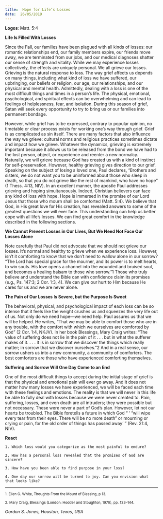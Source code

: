 ```yaml
---
title:  Hope for Life’s Losses
date:  26/05/2019
---
```


**Logos**: Matt. 5:4

**Life Is Filled With Losses**

Since the Fall, our families have been plagued with all kinds of losses: our romantic relationships end, our family members expire, our friends move away, we are terminated from our jobs, and our medical diagnoses shatter our sense of strength and vitality. While we may experience losses collectively, the effects are uniquely personal. We all grieve our losses. Grieving is the natural response to loss. The way grief affects us depends on many things, including what kind of loss we have suffered, our upbringing, our beliefs or religion, our age, our relationships, and our physical and mental health. Admittedly, dealing with a loss is one of the most difficult things and times in a person’s life. The physical, emotional, psychological, and spiritual effects can be overwhelming and can lead to feelings of helplessness, fear, and isolation. During this season of grief, Satan will seek every opportunity to try to bring us or our families into permanent bondage.

However, while grief has to be expressed, contrary to popular opinion, no timetable or clear process exists for working one’s way through grief. Grief is as complicated as sin itself. There are many factors that also influence the way we grieve: cultural norms and religious practices sometimes dictate and impact how we grieve. Whatever the dynamics, grieving is extremely important because it allows us to be released from the bond we have had to the lost person, object, or experience and reenter a new normalcy. Naturally, we will grieve because God has created us with a kind of instinct for self-preservation. However, healthy grieving gives direction to our grief. Speaking on the subject of losing a loved one, Paul declares, “Brothers and sisters, we do not want you to be uninformed about those who sleep in death, so that you do not grieve like the rest of mankind, who have no hope” (1 Thess. 4:13, NIV). In an excellent manner, the apostle Paul addresses grieving and hoping simultaneously. Indeed, Christian believers can face any kind of loss with hope. Hope is immersed in the promise of our Lord Jesus that those who mourn shall be comforted (Matt. 5:4). We believe that God, in His great love for His creation, has revealed answers to some of the greatest questions we will ever face. This understanding can help us better cope with all life’s losses. We can find great comfort in the knowledge described in the following sections.

**We Cannot Prevent Losses in Our Lives, But We Need Not Face Our Losses Alone**

Note carefully that Paul did not advocate that we should not grieve our losses. It’s normal and healthy to grieve when we experience loss. However, isn’t it comforting to know that we don’t need to wallow alone in our sorrow? “The Lord has special grace for the mourner, and its power is to melt hearts, to win souls. His love opens a channel into the wounded and bruised soul, and becomes a healing balsam to those who sorrow.”1 Those who truly believe and understand the Bible can with confidence claim its promises (e.g., Ps. 147:3; 2 Cor. 1:3, 4). We can give our hurt to Him because He cares for us and we are never alone.

**The Pain of Our Losses Is Severe, but the Purpose Is Sweet**

The behavioral, physical, and psychological impact of each loss can be so intense that it feels like the weight crushes us and squeezes the very life out of us. Not only do we need hope—we need help. Paul assures us that we will be helped. He writes, “That we may be able to comfort those who are in any trouble, with the comfort with which we ourselves are comforted by God” (2 Cor. 1:4, NKJV). In her book Blessings, Mary Craig writes: “The value of suffering does not lie in the pain of it . . . but in what the sufferer makes of it. . . . It is in sorrow that we discover the things which really matter; in sorrow that we discover ourselves.”2 And in a real sense, our sorrow ushers us into a new community, a community of comforters. The best comforters are those who have experienced comforting themselves.

**Suffering and Sorrow Will One Day Come to an End**

One of the most difficult things to accept during the initial stage of grief is that the physical and emotional pain will ever go away. And it does not matter how many losses we have experienced, we will be faced each time with these feelings and emotions. The reality is that we will never in this life be able to fully deal with losses because we were never created to. Pain, suffering, losses, and even death are all intruders; they were possible but not necessary. These were never a part of God’s plan. However, let not our hearts be troubled. The Bible foretells a future in which God “ ‘ “will wipe every tear from their eyes. There will be no more death” or mourning or crying or pain, for the old order of things has passed away’ ” (Rev. 21:4, NIV).

**React**

`1. Which loss would you categorize as the most painful to endure?`

`2. How has a personal loss revealed that the promises of God are sincere?`

`3. How have you been able to find purpose in your loss?`

`4. One day our sorrow will be turned to joy. Can you envision what that looks like?`

---

<sup>1. Ellen G. White, Thoughts From the Mount of Blessing, p 13.</sup>

<sup>2. Mary Craig, Blessings (London: Hodder and Stoughton, 1979), pp. 133–144.</sup>

_Gordon S. Jones, Houston, Texas, USA_